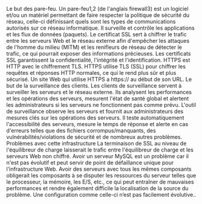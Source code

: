Le but des pare-feu.
Un pare-feu1,2 (de l'anglais firewall3) est un logiciel et/ou un matériel permettant de faire respecter la politique de sécurité du réseau, celle-ci définissant quels sont les types de communications autorisés sur ce réseau informatique. Il surveille et contrôle les applications et les flux de données (paquets).
Le certificat SSL sert à chiffrer le trafic entre les serveurs Web et le réseau externe afin d'empêcher les attaques de l'homme du milieu (MITM) et les renifleurs de réseau de détecter le trafic, ce qui pourrait exposer des informations précieuses. Les certificats SSL garantissent la confidentialité, l'intégrité et l'identification.
HTTPS est HTTP avec le chiffrement TLS. HTTPS utilise TLS (SSL) pour chiffrer les requêtes et réponses HTTP normales, ce qui le rend plus sûr et plus sécurisé. Un site Web qui utilise HTTPS a https:// au début de son URL.
Le but de la surveillance des clients.
Les clients de surveillance servent à surveiller les serveurs et le réseau externe. Ils analysent les performances et les opérations des serveurs, mesurent l'état de santé global et alertent les administrateurs si les serveurs ne fonctionnent pas comme prévu. L'outil de surveillance observe les serveurs et fournit aux administrateurs des mesures clés sur les opérations des serveurs. Il teste automatiquement l'accessibilité des serveurs, mesure le temps de réponse et alerte en cas d'erreurs telles que des fichiers corrompus/manquants, des vulnérabilités/violations de sécurité et de nombreux autres problèmes.
Problèmes avec cette infrastructure
La terminaison de SSL au niveau de l'équilibreur de charge laisserait le trafic entre l'équilibreur de charge et les serveurs Web non chiffré.
Avoir un serveur MySQL est un problème car il n'est pas évolutif et peut servir de point de défaillance unique pour l'infrastructure Web.
Avoir des serveurs avec tous les mêmes composants obligerait les composants à se disputer les ressources du serveur telles que le processeur, la mémoire, les E/S, etc., ce qui peut entraîner de mauvaises performances et rendre également difficile la localisation de la source du problème. Une configuration comme celle-ci n’est pas facilement évolutive..

